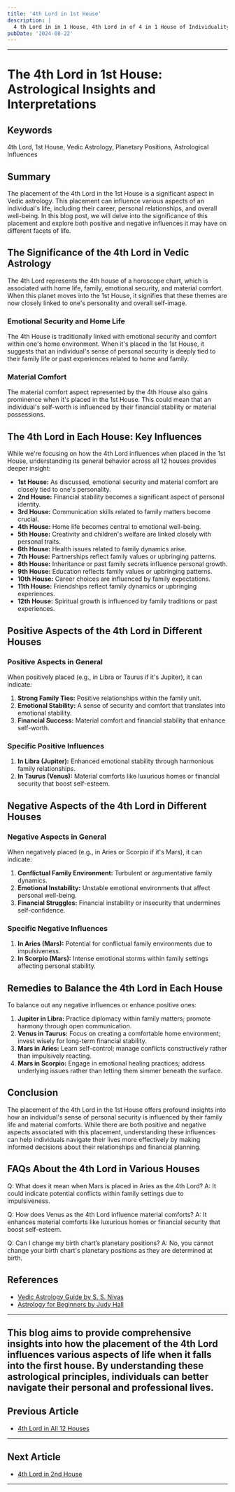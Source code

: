 ```yaml
---
title: '4th Lord in 1st House'
description: |
  4 th Lord in in 1 House, 4th Lord in of 4 in 1 House of Individuality in Vedic astrology
pubDate: '2024-08-22'
---
```


---

# The 4th Lord in 1st House: Astrological Insights and Interpretations

## Keywords

4th Lord, 1st House, Vedic Astrology, Planetary Positions, Astrological Influences

## Summary

The placement of the 4th Lord in the 1st House is a significant aspect in Vedic astrology. This placement can influence various aspects of an individual's life, including their career, personal relationships, and overall well-being. In this blog post, we will delve into the significance of this placement and explore both positive and negative influences it may have on different facets of life.

## The Significance of the 4th Lord in Vedic Astrology

The 4th Lord represents the 4th house of a horoscope chart, which is associated with home life, family, emotional security, and material comfort. When this planet moves into the 1st House, it signifies that these themes are now closely linked to one's personality and overall self-image.

### Emotional Security and Home Life

The 4th House is traditionally linked with emotional security and comfort within one's home environment. When it's placed in the 1st House, it suggests that an individual's sense of personal security is deeply tied to their family life or past experiences related to home and family.

### Material Comfort

The material comfort aspect represented by the 4th House also gains prominence when it's placed in the 1st House. This could mean that an individual's self-worth is influenced by their financial stability or material possessions.

## The 4th Lord in Each House: Key Influences

While we're focusing on how the 4th Lord influences when placed in the 1st House, understanding its general behavior across all 12 houses provides deeper insight:

- **1st House:** As discussed, emotional security and material comfort are closely tied to one's personality.
- **2nd House:** Financial stability becomes a significant aspect of personal identity.
- **3rd House:** Communication skills related to family matters become crucial.
- **4th House:** Home life becomes central to emotional well-being.
- **5th House:** Creativity and children's welfare are linked closely with personal traits.
- **6th House:** Health issues related to family dynamics arise.
- **7th House:** Partnerships reflect family values or upbringing patterns.
- **8th House:** Inheritance or past family secrets influence personal growth.
- **9th House:** Education reflects family values or upbringing patterns.
- **10th House:** Career choices are influenced by family expectations.
- **11th House:** Friendships reflect family dynamics or upbringing experiences.
- **12th House:** Spiritual growth is influenced by family traditions or past experiences.

## Positive Aspects of the 4th Lord in Different Houses

### Positive Aspects in General

When positively placed (e.g., in Libra or Taurus if it's Jupiter), it can indicate:

1. **Strong Family Ties:** Positive relationships within the family unit.
2. **Emotional Stability:** A sense of security and comfort that translates into emotional stability.
3. **Financial Success:** Material comfort and financial stability that enhance self-worth.

### Specific Positive Influences

1. **In Libra (Jupiter):** Enhanced emotional stability through harmonious family relationships.
2. **In Taurus (Venus):** Material comforts like luxurious homes or financial security that boost self-esteem.

## Negative Aspects of the 4th Lord in Different Houses

### Negative Aspects in General

When negatively placed (e.g., in Aries or Scorpio if it's Mars), it can indicate:

1. **Conflictual Family Environment:** Turbulent or argumentative family dynamics.
2. **Emotional Instability:** Unstable emotional environments that affect personal well-being.
3. **Financial Struggles:** Financial instability or insecurity that undermines self-confidence.

### Specific Negative Influences

1. **In Aries (Mars):** Potential for conflictual family environments due to impulsiveness.
2. **In Scorpio (Mars):** Intense emotional storms within family settings affecting personal stability.

## Remedies to Balance the 4th Lord in Each House

To balance out any negative influences or enhance positive ones:

1. **Jupiter in Libra:** Practice diplomacy within family matters; promote harmony through open communication.
2. **Venus in Taurus:** Focus on creating a comfortable home environment; invest wisely for long-term financial stability.
3. **Mars in Aries:** Learn self-control; manage conflicts constructively rather than impulsively reacting.
4. **Mars in Scorpio:** Engage in emotional healing practices; address underlying issues rather than letting them simmer beneath the surface.

## Conclusion

The placement of the 4th Lord in the 1st House offers profound insights into how an individual's sense of personal security is influenced by their family life and material comforts. While there are both positive and negative aspects associated with this placement, understanding these influences can help individuals navigate their lives more effectively by making informed decisions about their relationships and financial planning.

## FAQs About the 4th Lord in Various Houses

Q: What does it mean when Mars is placed in Aries as the 4th Lord?
A: It could indicate potential conflicts within family settings due to impulsiveness.

Q: How does Venus as the 4th Lord influence material comforts?
A: It enhances material comforts like luxurious homes or financial security that boost self-esteem.

Q: Can I change my birth chart’s planetary positions?
A: No, you cannot change your birth chart's planetary positions as they are determined at birth.

## References

- [Vedic Astrology Guide by S. S. Nivas](https://www.amazon.com/Vedic-Astrology-Guide-S-Nivas/dp/8186883746)
- [Astrology for Beginners by Judy Hall](https://www.amazon.com/Astrology-Beginners-Judy-Hall/dp/0738205988)

---

This blog aims to provide comprehensive insights into how the placement of the 4th Lord influences various aspects of life when it falls into the first house. By understanding these astrological principles, individuals can better navigate their personal and professional lives.
---

## Previous Article
- [4th Lord in All 12 Houses](/blogs-md/1004_4th_Lord_in_all_Houses/100400_4th_Lord_in_All_12_Houses.md)

---

## Next Article
- [4th Lord in 2nd House](/blogs-md/1004_4th_Lord_in_all_Houses/100402_4th_Lord_in_2nd_House.md)

---
